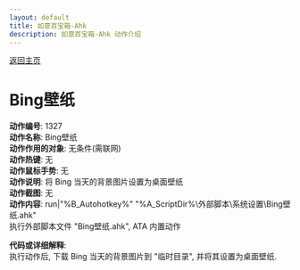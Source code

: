 ```yaml
---
layout: default
title: 如意百宝箱-Ahk
description: 如意百宝箱-Ahk 动作介绍
---
```

<link rel="stylesheet" href="../actions/css/atom-one-light.min.css">
<script src="../actions/js/highlight.min.js"></script>
<script>hljs.highlightAll();</script>

[返回主页](../index.md)

# [](#header-2) Bing壁纸

**动作编号**: 1327  
**动作名称**: Bing壁纸  
**动作作用的对象**: 无条件(需联网)  
**动作热键**: 无  
**动作鼠标手势**: 无  
**动作说明**: 将 Bing 当天的背景图片设置为桌面壁纸  
**动作截图**:  无   
**动作内容**: run|"%B_Autohotkey%" "%A_ScriptDir%\外部脚本\系统设置\Bing壁纸.ahk"  
执行外部脚本文件 "Bing壁纸.ahk", ATA 内置动作  

**代码或详细解释**:    
执行动作后, 下载 Bing 当天的背景图片到 "临时目录", 并将其设置为桌面壁纸.  
